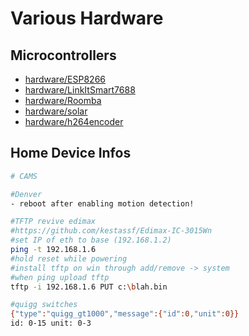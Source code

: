 # Various Hardware
## Microcontrollers
* [hardware/ESP8266](hardware/ESP8266.md)
* [hardware/LinkItSmart7688](hardware/LinkItSmart7688.md)
* [hardware/Roomba](hardware/Roomba.md)
* [hardware/solar](hardware/solar.md)
* [hardware/h264encoder](hardware/h264encoder.md)

## Home Device Infos
```bash
# CAMS

#Denver
- reboot after enabling motion detection!

#TFTP revive edimax
#https://github.com/kestassf/Edimax-IC-3015Wn
#set IP of eth to base (192.168.1.2)
ping -t 192.168.1.6
#hold reset while powering
#install tftp on win through add/remove -> system
#when ping upload tftp
tftp -i 192.168.1.6 PUT c:\blah.bin

#quigg switches
{"type":"quigg_gt1000","message":{"id":0,"unit":0}}
id: 0-15 unit: 0-3
```
